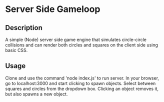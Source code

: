 # Server Side Gameloop

## Description
A simple (Node) server side game engine that simulates circle-circle collisions and can render both circles and squares on the client side using basic CSS.

## Usage
Clone and use the command 'node index.js' to run server. In your browser, go to localhost:3000 and start clicking to spawn objects. Select between squares and circles from the dropdown box. Clicking an object removes it, but also spawns a new object.

 
